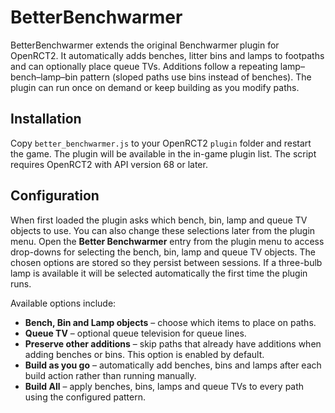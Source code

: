 # BetterBenchwarmer

BetterBenchwarmer extends the original Benchwarmer plugin for OpenRCT2. It automatically adds benches, litter bins and lamps to footpaths and can optionally place queue TVs. Additions follow a repeating lamp–bench–lamp–bin pattern (sloped paths use bins instead of benches). The plugin can run once on demand or keep building as you modify paths.

## Installation

Copy `better_benchwarmer.js` to your OpenRCT2 `plugin` folder and restart the game. The plugin will be available in the in-game plugin list.
The script requires OpenRCT2 with API version 68 or later.

## Configuration

When first loaded the plugin asks which bench, bin, lamp and queue TV objects to use. You can also change these selections later from the plugin menu.
Open the **Better Benchwarmer** entry from the plugin menu to access drop-downs
for selecting the bench, bin, lamp and queue TV objects. The chosen options are
stored so they persist between sessions.
If a three-bulb lamp is available it will be selected automatically the first time the plugin runs.

Available options include:

- **Bench, Bin and Lamp objects** – choose which items to place on paths.
- **Queue TV** – optional queue television for queue lines.
- **Preserve other additions** – skip paths that already have additions when adding benches or bins. This option is enabled by default.
- **Build as you go** – automatically add benches, bins and lamps after each build action rather than running manually.
- **Build All** – apply benches, bins, lamps and queue TVs to every path using the configured pattern.

